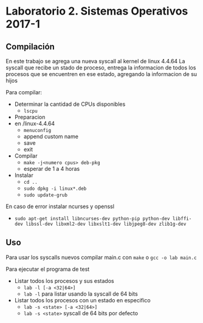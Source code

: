# Laboratorio 2. Sistemas Operativos 2017-1

## Compilación

En este trabajo se agrega una nueva syscall al kernel de linux 4.4.64
La syscall que recibe un stado de proceso, entrega la informacion de todos los procesos que se encuentren en ese estado, agregando la informacion de su hijos

Para compilar:

* Determinar la cantidad de CPUs disponibles
	* `lscpu`
* Preparacion
* en /linux-4.4.64 
	* `menuconfig`
	* append custom name
	* save
	* exit
* Compilar
	- `make -j<numero cpus> deb-pkg`
	- esperar de 1 a 4 horas
* Instalar
	* `cd ..`
	* `sudo dpkg -i linux*.deb`
	* `sudo update-grub`


En caso de error instalar ncurses y openssl
* `sudo apt-get install libncurses-dev python-pip python-dev libffi-dev libssl-dev libxml2-dev libxslt1-dev libjpeg8-dev zlib1g-dev`


## Uso

Para usar los syscalls nuevos compilar main.c con `make` o `gcc -o lab main.c`

Para ejecutar el programa de test
* Listar todos los procesos y sus estados
	* `lab -l [-a <32|64>]`
	* `lab -l` para listar usando la syscall de 64 bits 
* Listar todos los procesos con un estado en especifico
	* `lab -s <state> [-a <32|64>]`
	* `lab -s <state>` syscall de 64 bits por defecto


	

